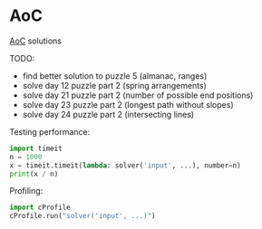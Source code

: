 # AoC
[AoC](https://adventofcode.com/) solutions

<!--
Result: 42 stars without help from Reddit :)
- Day 17: solved after looking through solutions on MEGATHREAD
  and finding a bug in my visited tiles processing. Solving without
  this fix would take a lot longer, but was probably still possible.
- Day 20 part 2: solved after taking some assumptions about the input
  data, taken from MEGATHREAD
 -->

TODO:
- find better solution to puzzle 5 (almanac, ranges)
- solve day 12 puzzle part 2 (spring arrangements)
- solve day 21 puzzle part 2 (number of possible end positions)
- solve day 23 puzzle part 2 (longest path without slopes)
- solve day 24 puzzle part 2 (intersecting lines)

Testing performance:
```py
import timeit
n = 1000
x = timeit.timeit(lambda: solver('input', ...), number=n)
print(x / n)
```

Profiling:
```py
import cProfile
cProfile.run("solver('input', ...)")
```
